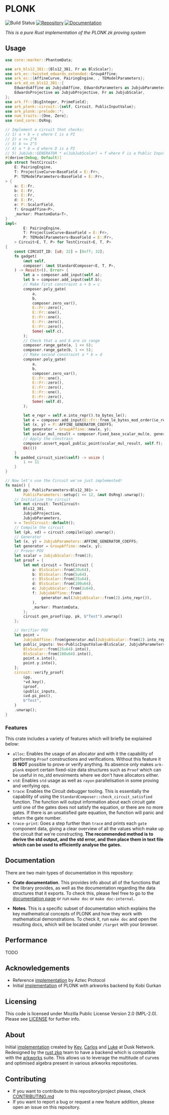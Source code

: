 # PLONK
![Build Status](https://github.com/rust-zkp/ark-plonk/workflows/Continuous%20integration/badge.svg)
[![Repository](https://img.shields.io/badge/github-plonk-blueviolet?logo=github)](https://github.com/rust-zkp/ark-plonk)
[![Documentation](https://img.shields.io/badge/docs-plonk-blue?logo=rust)](https://docs.rs/plonk/)


_This is a pure Rust implementation of the PLONK zk proving system_

## Usage

```rust
use core::marker::PhantomData;

use ark_bls12_381::{Bls12_381, Fr as BlsScalar};
use ark_ec::twisted_edwards_extended::GroupAffine;
use ark_ec::{AffineCurve, PairingEngine, , TEModelParameters};
use ark_ed_on_bls12_381::{
    EdwardsAffine as JubjubAffine, EdwardsParameters as JubjubParameters,
    EdwardsProjective as JubjubProjective, Fr as JubjubScalar,
};
use ark_ff::{BigInteger, PrimeField};
use ark_plonk::circuit::{self, Circuit, PublicInputValue};
use ark_plonk::prelude::*;
use num_traits::{One, Zero};
use rand_core::OsRng;

// Implement a circuit that checks:
// 1) a + b = c where C is a PI
// 2) a <= 2^6
// 3) b <= 2^5
// 4) a * b = d where D is a PI
// 5) JubJub::GENERATOR * e(JubJubScalar) = f where F is a Public Input
#[derive(Debug, Default)]
pub struct TestCircuit<
    E: PairingEngine,
    T: ProjectiveCurve<BaseField = E::Fr>,
    P: TEModelParameters<BaseField = E::Fr>,
> {
    a: E::Fr,
    b: E::Fr,
    c: E::Fr,
    d: E::Fr,
    e: P::ScalarField,
    f: GroupAffine<P>,
    _marker: PhantomData<T>,
}
impl<
        E: PairingEngine,
        T: ProjectiveCurve<BaseField = E::Fr>,
        P: TEModelParameters<BaseField = E::Fr>,
    > Circuit<E, T, P> for TestCircuit<E, T, P>
{
    const CIRCUIT_ID: [u8; 32] = [0xff; 32];
    fn gadget(
        &mut self,
        composer: &mut StandardComposer<E, T, P>,
    ) -> Result<(), Error> {
        let a = composer.add_input(self.a);
        let b = composer.add_input(self.b);
        // Make first constraint a + b = c
        composer.poly_gate(
            a,
            b,
            composer.zero_var(),
            E::Fr::zero(),
            E::Fr::one(),
            E::Fr::one(),
            E::Fr::zero(),
            E::Fr::zero(),
            Some(-self.c),
        );
        // Check that a and b are in range
        composer.range_gate(a, 1 << 6);
        composer.range_gate(b, 1 << 5);
        // Make second constraint a * b = d
        composer.poly_gate(
            a,
            b,
            composer.zero_var(),
            E::Fr::one(),
            E::Fr::zero(),
            E::Fr::zero(),
            E::Fr::one(),
            E::Fr::zero(),
            Some(-self.d),
        );

        let e_repr = self.e.into_repr().to_bytes_le();
        let e = composer.add_input(E::Fr::from_le_bytes_mod_order(&e_repr));
        let (x, y) = P::AFFINE_GENERATOR_COEFFS;
        let generator = GroupAffine::new(x, y);
        let scalar_mul_result = composer.fixed_base_scalar_mul(e, generator);
        // Apply the constrain
        composer.assert_equal_public_point(scalar_mul_result, self.f);
        Ok(())
    }
    fn padded_circuit_size(&self) -> usize {
        1 << 11
    }
}

// Now let's use the Circuit we've just implemented!
fn main() {
    let pp: PublicParameters<Bls12_381> =
        PublicParameters::setup(1 << 12, &mut OsRng).unwrap();
    // Initialize the circuit
    let mut circuit: TestCircuit<
        Bls12_381,
        JubjubProjective,
        JubjubParameters,
    > = TestCircuit::default();
    // Compile the circuit
    let (pk, vd) = circuit.compile(&pp).unwrap();
    // Generator
    let (x, y) = JubjubParameters::AFFINE_GENERATOR_COEFFS;
    let generator = GroupAffine::new(x, y);
    // Prover POV
    let scalar = JubjubScalar::from(2);
    let proof = {
        let mut circuit = TestCircuit {
            a: BlsScalar::from(20u64),
            b: BlsScalar::from(5u64),
            c: BlsScalar::from(25u64),
            d: BlsScalar::from(100u64),
            e: JubjubScalar::from(2u64),
            f: JubjubAffine::from(
                generator.mul(JubjubScalar::from(2).into_repr()),
            ),
            _marker: PhantomData,
        };
        circuit.gen_proof(&pp, pk, b"Test").unwrap()
    };

    // Verifier POV
    let point =
        JubjubAffine::from(generator.mul(JubjubScalar::from(2).into_repr()));
    let public_inputs: Vec<PublicInputValue<BlsScalar, JubjubParameters>> = vec![
        BlsScalar::from(25u64).into(),
        BlsScalar::from(100u64).into(),
        point.x.into(),
        point.y.into(),
    ];
    circuit::verify_proof(
        &pp,
        *vd.key(),
        &proof,
        &public_inputs,
        &vd.pi_pos(),
        b"Test",
    )
    .unwrap();
}
```

### Features

This crate includes a variety of features which will briefly be explained below:
- `alloc`: Enables the usage of an allocator and with it the capability of performing `Proof` constructions and
  verifications. Without this feature it **IS NOT** possible to prove or verify anything.
  Its absence only makes `ark-plonk` export certain fixed-size data structures such as `Proof` which can be useful in no_std envoirments where we don't have allocators either.
- `std`: Enables `std` usage as well as `rayon` parallelisation in some proving and verifying ops.
- `trace`: Enables the Circuit debugger tooling. This is essentially the capability of using the
  `StandardComposer::check_circuit_satisfied` function. The function will output information about each circuit gate until
  one of the gates does not satisfy the equation, or there are no more gates. If there is an unsatisfied gate
  equation, the function will panic and return the gate number.
- `trace-print`: Goes a step further than `trace` and prints each `gate` component data, giving a clear overview of all the
  values which make up the circuit that we're constructing.
  __The recommended method is to derive the std output, and the std error, and then place them in text file
    which can be used to efficiently analyse the gates.__



## Documentation

There are two main types of documentation in this repository:

- **Crate documentation**. This provides info about all of the functions that the library provides, as well
  as the documentation regarding the data structures that it exports. To check this, please feel free to go to
  the [documentation page](https://docs.rs/dusk-plonk/) or run `make doc` or `make doc-internal`.

- **Notes**. This is a specific subset of documentation which explains the key mathematical concepts
  of PLONK and how they work with mathematical demonstrations. To check it, run `make doc` and open the resulting docs,
  which will be located under `/target` with your browser.

## Performance
TODO

## Acknowledgements

- Reference [implementation](https://github.com/AztecProtocol/barretenberg) by Aztec Protocol
- Initial [implementation](https://github.com/kobigurk/plonk/tree/kobigurk/port_to_zexe) of PLONK with arkworks backend by Kobi Gurkan


## Licensing

This code is licensed under Mozilla Public License Version 2.0 (MPL-2.0). Please see [LICENSE](https://github.com/rust-zkp/ark-plonk/blob/master/LICENSE) for further info.

## About
Initial [implementation](https://github.com/dusk-network/plonk) created by [Kev](https://github.com/kevaundray), [Carlos](https://github.com/CPerezz) and [Luke](https://github.com/LukePearson1) at Dusk Network.
Redesigned by the [rust zkp](https://github.com/rust-zkp) team to have a backend which is compatible with the [arkworks](https://github.com/arkworks-rs) suite. This allows us to leverage the multitude of curves
and optimised algebra present in various arkworks repositories.

## Contributing

- If you want to contribute to this repository/project please, check [CONTRIBUTING.md](https://github.com/rust-zkp/ark-plonk/blob/master/CONTRIBUTING.md)
- If you want to report a bug or request a new feature addition, please open an issue on this repository.
